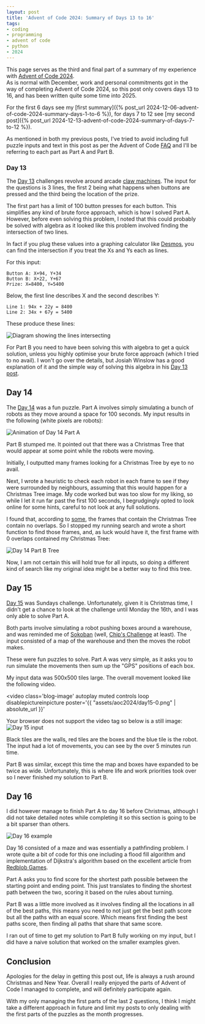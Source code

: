 ```yaml
---
layout: post
title: 'Advent of Code 2024: Summary of Days 13 to 16'
tags:
- coding
- programming
- advent of code
- python
- 2024
---
```


This page serves as the third and final part of a summary of my experience with
[Advent of Code 2024](https://adventofcode.com/).  
As is normal with December, work and personal commitments got in the way of
completing Advent of Code 2024, so this post only covers days 13 to 16, and has
been written quite some time into 2025.

For the first 6 days see my [first summary]({% post_url
2024-12-06-advent-of-code-2024-summary-days-1-to-6 %}), for days 7 to 12 see
[my second post]({% post_url
2024-12-13-advent-of-code-2024-summary-of-days-7-to-12 %}).

As mentioned in both my previous posts, I've tried to avoid including full
puzzle inputs and text in this post as per the Advent of Code
[FAQ](https://adventofcode.com/2024/about) and I'll be referring to each part
as Part A and Part B.

### Day 13

The [Day 13](https://adventofcode.com/2024/day/13) challenges revolve around
arcade [claw machines](https://en.wikipedia.org/wiki/Claw_machine). The input
for the questions is 3 lines, the first 2 being what happens when buttons are
pressed and the third being the location of the prize.

The first part has a limit of 100 button presses for each button. This
simplifies any kind of brute force approach, which is how I solved Part A.
However, before even solving this problem, I noted that this could probably be
solved with algebra as it looked like this problem involved finding the
intersection of two lines.

In fact if you plug these values into a graphing calculator like
[Desmos](https://www.desmos.com/calculator), you can find the intersection if
you treat the Xs and Ys each as lines. 

For this input:

```
Button A: X+94, Y+34
Button B: X+22, Y+67
Prize: X=8400, Y=5400
```

Below, the first line describes X and the second describes Y:

```
Line 1: 94x + 22y = 8400
Line 2: 34x + 67y = 5400
```

These produce these lines:

<img
  title='Diagram showing the lines intersecting'
  alt='Diagram showing the lines intersecting'
  src='{{ "assets/aoc2024/day14-lines.webp" | absolute_url }}'
  class='blog-image'
/>

For Part B you need to have been solving this with algebra to get a quick
solution, unless you highly optimise your brute force approach (which I tried
to no avail). I won't go over the details, but Josiah Winslow has a good
explanation of it and the simple way of solving this algebra in his [Day 13
post](https://winslowjosiah.com/blog/2024/12/13/advent-of-code-2024-day-13/).

## Day 14

The [Day 14](https://adventofcode.com/2024/day/14) was a fun puzzle. Part A
involves simply simulating a bunch of robots as they move around a space for
100 seconds. My input results in the following (white pixels are robots):

<img
  title='Animation of Day 14 Part A'
  alt='Animation of Day 14 Part A'
  src='{{ "assets/aoc2024/day14-parta.gif" | absolute_url }}'
  class='blog-image'
/>

Part B stumped me. It pointed out that there was a Christmas Tree that would
appear at some point while the robots were moving.

Initially, I outputted many frames looking for a Christmas Tree by eye to no
avail.

Next, I wrote a heuristic to check each robot in each frame to see if they were
surrounded by neighbours, assuming that this would happen for a Christmas Tree
image. My code worked but was too slow for my liking, so while I let it run far
past the first 100 seconds, I begrudgingly opted to look online for some hints,
careful to not look at any full solutions.

I found that, according to
[some](https://www.reddit.com/r/adventofcode/comments/1he88a8/comment/m21ohkp/),
the frames that contain the Christmas Tree contain no overlaps. So I stopped my
running search and wrote a short function to find those frames, and, as luck
would have it, the first frame with 0 overlaps contained my Christmas Tree:

<img
  title='Day 14 Part B Tree'
  alt='Day 14 Part B Tree'
  src='{{ "assets/aoc2024/tree.png" | absolute_url }}'
  class='blog-image'
/>

Now, I am not certain this will hold true for all inputs, so doing a different
kind of search like my original idea might be a better way to find this tree.

## Day 15

[Day 15](https://adventofcode.com/2024/day/15) was Sundays challenge.
Unfortunately, given it is Christmas time, I didn't get a chance to look at the
challenge until Monday the 16th, and I was only able to solve Part A.

Both parts involve simulating a robot pushing boxes around a warehouse, and was
reminded me of [Sokoban](https://en.wikipedia.org/wiki/Sokoban) (well, [Chip's
Challenge](https://en.wikipedia.org/wiki/Chip's_Challenge) at least). The input
consisted of a map of the warehouse and then the moves the robot makes.

These were fun puzzles to solve. Part A was very simple, as it asks you to run
simulate the movements then sum up the "GPS" positions of each box.

My input data was 500x500 tiles large. The overall movement looked like the following video.

<video 
  class='blog-image' 
  autoplay 
  muted 
  controls 
  loop 
  disablepictureinpicture
  poster='{{ "assets/aoc2024/day15-0.png" | absolute_url }}'
>
  <source src='{{ "assets/aoc2024/day15-parta.mp4" | absolute_url }}' type='video/mp4'>
Your browser does not support the video tag so below is a still image:
<img
  title='Day 15 input'
  alt='Day 15 input'
  src='{{ "assets/aoc2024/day15-0.png" | absolute_url }}'
  class='blog-image'
/>
</video>

Black tiles are the walls, red tiles are the boxes and the blue tile is the
robot. The input had a lot of movements, you can see by the over 5 minutes run
time.

Part B was similar, except this time the map and boxes have expanded to be
twice as wide. Unfortunately, this is where life and work priorities took over
so I never finished my solution to Part B.

## Day 16

I did however manage to finish Part A to day 16 before Christmas, although I
did not take detailed notes while completing it so this section is going to be
a bit sparser than others.

<img
  title='Day 16 example'
  alt='Day 16 example'
  src='{{ "assets/aoc2024/day16-example-fs8.png" | absolute_url }}'
  class='blog-image'
/>

Day 16 consisted of a maze and was essentially a pathfinding problem. I wrote
quite a bit of code for this one including a flood fill algorithm and
implementation of Dijkstra's algorithm based on the excellent article from
[Redblob
Games](https://www.redblobgames.com/pathfinding/a-star/introduction.html#dijkstra).

Part A asks you to find score for the shortest path possible between the
starting point and ending point. This just translates to finding the shortest
path between the two, scoring it based on the rules about turning.

Part B was a little more involved as it involves finding all the locations in
all of the best paths, this means you need to not just get the best path
score but all the paths with an equal score. Which means first finding the best
paths score, then finding all paths that share that same score.

I ran out of time to get my solution to Part B fully working on my input, but I
did have a naive solution that worked on the smaller examples given.

## Conclusion

Apologies for the delay in getting this post out, life is always a rush around
Christmas and New Year. Overall I really enjoyed the parts of Advent of Code I
managed to complete, and will definitely participate again.

With my only managing the first parts of the last 2 questions, I think I might
take a different approach in future and limit my posts to only dealing with the
first parts of the puzzles as the month progresses.
